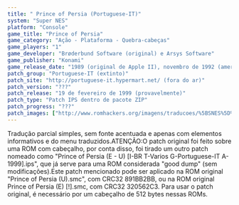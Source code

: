 ```yaml
---
title: " Prince of Persia (Portuguese-IT)"
system: "Super NES"
platform: "Console"
game_title: "Prince of Persia"
game_category: "Ação - Plataforma - Quebra-cabeças"
game_players: "1"
game_developer: "Brøderbund Software (original) e Arsys Software"
game_publisher: "Konami"
game_release_date: "1989 (original de Apple II), novembro de 1992 (americana) e 22 de abril de 1993 (européia)"
patch_group: "Portuguese-IT (extinto)"
patch_site: "http://portuguese-it.hypermart.net/ (fora do ar)"
patch_version: "???"
patch_release: "19 de fevereiro de 1999 (provavelmente)"
patch_type: "Patch IPS dentro de pacote ZIP"
patch_progress: "???"
patch_images: ["http://www.romhackers.org/imagens/traducoes/%5BSNES%5D%20Prince%20of%20Persia%20-%20Portuguese-IT%20-%201.png","http://www.romhackers.org/imagens/traducoes/%5BSNES%5D%20Prince%20of%20Persia%20-%20Portuguese-IT%20-%202.png","http://www.romhackers.org/imagens/traducoes/%5BSNES%5D%20Prince%20of%20Persia%20-%20Portuguese-IT%20-%203.png"]
---
```

Tradução parcial simples, sem fonte acentuada e apenas com elementos informativos e do menu traduzidos.ATENÇÃO:O patch original foi feito sobre uma ROM com cabeçalho, por conta disso, foi tirado um outro patch nomeado como "Prince of Persia (E - U) [I-BR T-Varios G-Portuguese-IT A-1999].ips", que já serve para uma ROM considerada "good dump" (sem modificações).Este patch mencionado pode ser aplicado na ROM original "Prince of Persia (U).smc", com CRC32 891BB2BB, ou na ROM original Prince of Persia (E) [!].smc, com CRC32 320562C3. Para usar o patch original, é necessário por um cabeçalho de 512 bytes nessas ROMs.